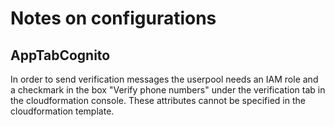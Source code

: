 Notes on configurations
=======================

AppTabCognito
-------------

In order to send verification messages the userpool needs an IAM role
and a checkmark in the box "Verify phone numbers" under the verification
tab in the cloudformation console. These attributes cannot be specified
in the cloudformation template.

